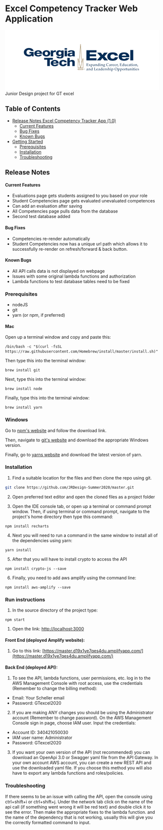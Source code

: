 # Excel Competency Tracker Web Application
![logo](https://github.com/Excel-Competency-Tracker/master/blob/master/src/img/georgia-tech-excel-logo.png)\
Junior Design project for GT excel

## Table of Contents
* [Release Notes Excel Competency Tracker App (1.0)](#release-notes)
  * [Current Features](#current-features)
  * [Bug Fixes](#bug-fixes)
  * [Known Bugs](#known-bugs)
* [Getting Started](#getting-started)
  * [Prerequisites](#prerequisites)
  * [Installation](#installation)
  * [Troubleshooting](#troubleshooting)



## Release Notes
#### Current Features
  * Evaluations page gets students assigned to you based on your role
  * Student Competencies page gets evaluated unevaluated competences
  * Can add an evaluation after saving
  * All Competencies page pulls data from the database
  * Second test database added

#### Bug Fixes
  * Competencies re-render automatically
  * Student Competencies now has a unique url path which allows it to successfully re-render on refresh/forward & back button.


#### Known Bugs
  *  All API calls data is not displayed on webpage
  * Issues with some original lambda functions and authorization
  * Lambda functions to test database tables need to be fixed


### Prerequisites
* nodeJS
* git
* yarn (or npm, if preferred)

#### Mac

Open up a terminal window and copy and paste this:
```console
/bin/bash -c "$(curl -fsSL https://raw.githubusercontent.com/Homebrew/install/master/install.sh)"
```

Then type this into the terminal window:
```console
brew install git
```

Next, type this into the terminal window:
```console
brew install node
```

Finally, type this into the terminal window:
```console
brew install yarn
```

### Windows

Go to [npm's website](https://www.npmjs.com/get-npm) and follow the download link.

Then, navigate to [git's website](https://git-scm.com/download/win) and download the appropriate Windows version.

Finally, go to [yarns website](https://classic.yarnpkg.com/en/docs/install/#windows-stable) and download the latest version of yarn.

### Installation

1. Find a suitable location for the files and then clone the repo using git.
```sh
git clone https://github.com/JRDesign-Summer2020/master.git
```

2. Open preferred text editor and open the cloned files as a project folder

3. Open the IDE console tab, or open up a terminal or command prompt window. Then, if using terminal or command prompt, navigate to the project's home directory then type this command:
```console
npm install recharts
```

4. Next you will need to run a command in the same window to install all of the dependencies using yarn:
```console
yarn install
```

5. After that you will have to install crypto to access the API
```console
npm install crypto-js --save
```

6. Finally, you need to add aws amplify using the command line:
```console
npm install aws-amplify --save
```

### Run instructions
1. In the source directory of the project type:
```console
npm start
```

1. Open the link: [http://localhost:3000](http://localhost:3000)

#### Front End (deployed Amplify website):
1. Go to this link: [https://master.d19x1ye7qes4du.amplifyapp.com/](https://master.d19x1ye7qes4du.amplifyapp.com/)

#### Back End (deployed API):
1. To see the API, lambda functions, user permissions, etc. log in to the AWS Management Console with root access, use the credentials (Remember to change the billing method):
  * Email: Your Scheller email
  * Password: GTexcel2020

2. If you are making ANY changes you should be using the Administrator account (Remember to change password). On the AWS Management Console sign in page, choose IAM user. Input the credentials:
  * Account ID: 340421050030
  * IAM user name: Administrator
  * Password: GTexcel2020 
  
 3. If you want your own version of the API (not recommended) you can download an OpenApi 3.0 or Swagger yaml file from the API Gateway. In your own account AWS account, you can create a new REST API and use the downloaded yaml file. If you choose this method you will also have to export any lambda functions and roles/policies.


### Troubleshooting

If there seems to be an issue with calling the API, open the console using ctrl+shift+i or ctrl+shift+j. Under the network tab click on the name of the api call (if something went wrong it will be red text) and double click it to see the error. Then make the appropriate fixes to the lambda function. 
and the name of the dependency that is not working, usually this will give you the correctly formatted command to input.  
